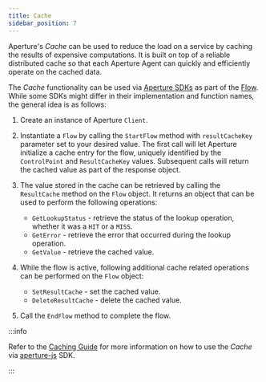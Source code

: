 ```yaml
---
title: Cache
sidebar_position: 7
---
```


Aperture's _Cache_ can be used to reduce the load on a service by caching the
results of expensive computations. It is built on top of a reliable distributed
cache so that each Aperture Agent can quickly and efficiently operate on the
cached data.

The _Cache_ functionality can be used via [Aperture SDKs][skds] as part of the
[Flow][flow-label]. While some SDKs might differ in their implementation and
function names, the general idea is as follows:

1. Create an instance of Aperture `Client`.
2. Instantiate a `Flow` by calling the `StartFlow` method with `resultCacheKey`
   parameter set to your desired value. The first call will let Aperture
   initialize a cache entry for the flow, uniquely identified by the
   `ControlPoint` and `ResultCacheKey` values. Subsequent calls will return the
   cached value as part of the response object.
3. The value stored in the cache can be retrieved by calling the `ResultCache`
   method on the `Flow` object. It returns an object that can be used to perform
   the following operations:

   - `GetLookupStatus` - retrieve the status of the lookup operation, whether it
     was a `HIT` or a `MISS`.
   - `GetError` - retrieve the error that occurred during the lookup operation.
   - `GetValue` - retrieve the cached value.

4. While the flow is active, following additional cache related operations can
   be performed on the `Flow` object:

   - `SetResultCache` - set the cached value.
   - `DeleteResultCache` - delete the cached value.

5. Call the `EndFlow` method to complete the flow.

:::info

Refer to the [Caching Guide][guide] for more information on how to use the
_Cache_ via [aperture-js][aperture-js] SDK.

:::

[skds]: /sdk/sdk.md
[flow-label]: /concepts/flow-label.md
[guide]: /guides/caching.md
[aperture-js]: https://github.com/fluxninja/aperture-js
